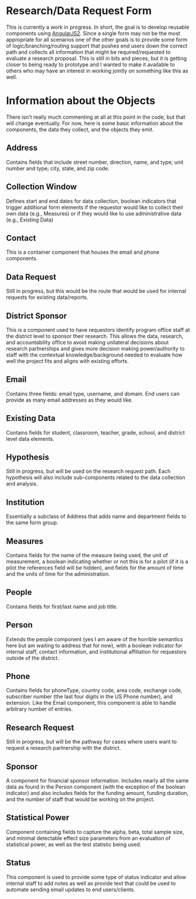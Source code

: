 # Research/Data Request Form  
This is currently a work in progress.  In short, the goal is to develop reusable components using [AngularJS2](https://angularjs.org).  Since a single form may not be the most appropriate for all scenarios one of the other goals is to provide some form of logic/branching/routing support that 
pushes end users down the correct path and collects all information that might be required/requested to evaluate a research proposal.  This is still in bits and pieces, but it is getting closer to being ready to prototype and I wanted to make it available to others who may have an interest in working jointly on something like this as well.

# Information about the Objects
There isn't really much commenting at all at this point in the code, but that will change eventually.  For now, here is some basic information about the components, the data they collect, and the objects they emit.


## Address
Contains fields that include street number, direction, name, and type; unit number and type; city, state, and zip code.   

## Collection Window
Defines start and end dates for data collection, boolean indicators that trigger additional form elements if the requestor would like to collect their own data (e.g., Measures) or if they would like to use administrative data (e.g., Existing Data)

## Contact
This is a container component that houses the email and phone components.

## Data Request
Still in progress, but this would be the route that would be used for internal requests for existing data/reports.

## District Sponsor
This is a component used to have requestors identify program office staff at the district level to sponsor their research.  This allows the data, research, and accountability office to avoid making unilateral decisions about research partnerships and gives more decision making power/authority to staff with the contextual knowledge/background needed to evaluate how well the project fits and aligns with existing efforts.

## Email
Contains three fields: email type, username, and domain.  End users can provide as many email addresses as they would like.

## Existing Data
Contains fields for student, classroom, teacher, grade, school, and district level data elements.  

## Hypothesis
Still in progress, but will be used on the research request path.  Each hypothesis will also include sub-components related to the data collection and analysis.

## Institution
Essentially a subclass of Address that adds name and department fields to the same form group.

## Measures
Contains fields for the name of the measure being used, the unit of measurement, a boolean indicating whether or not this is for a pilot (if it is a pilot the references field will be hidden), and fields for the amount of time and the units of time for the administration.

## People
Contains fields for first/last name and job title.

## Person
Extends the people component (yes I am aware of the horrible semantics here but am waiting to address that for now), with a boolean indicator for internal staff, contact information, and institutional affiliation for requestors outside of the district.

## Phone
Contains fields for phoneType, country code, area code, exchange code, subscriber number (the last four digits in the US Phone number), and extension.  Like the Email component, this component is able to handle arbitrary number of entries.

## Research Request
Still in progress, but will be the pathway for cases where users want to request a research partnership with the district.

## Sponsor
A component for financial sponsor information.  Includes nearly all the same data as found in the Person component (with the exception of the boolean indicator) and also includes fields for the funding amount, funding duration, and the number of staff that would be working on the project.

## Statistical Power
Component containing fields to capture the alpha, beta, total sample size, and minimal detectable effect size parameters from an evaluation of statistical power, as well as the test statistic being used.

## Status
This component is used to provide some type of status indicator and allow internal staff to add notes as well as provide text that could be used to automate sending email updates to end users/clients.
